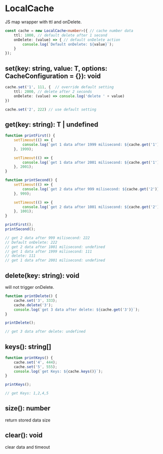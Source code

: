 # LocalCache

JS map wrapper with ttl and onDelete.

```ts
const cache = new LocalCache<number>({ // cache number data
    ttl: 1000, // default delete after 1 second
    onDelete: (value) => { // default onDelete action
        console.log(`Default onDelete: ${value}`);
    }
});
```

## set(key: string, value: T, options: CacheConfiguration<T> = {}): void

```ts
cache.set('1', 111, {  // override default setting
    ttl: 2000, // delete after 2 seconds
    onDelete: (value) => console.log('delete ' + value)
})

cache.set('2', 222) // use default setting
```

## get(key: string): T | undefined

```ts
function printFirst() {
    setTimeout(() => {
        console.log(`get 1 data after 1999 milisecond: ${cache.get('1')}`);
    }, 1999);

    setTimeout(() => {
        console.log(`get 1 data after 2001 milisecond: ${cache.get('1')}`);
    }, 2001);
}

function printSecond() {
    setTimeout(() => {
        console.log(`get 2 data after 999 milisecond: ${cache.get('2')}`);
    }, 999);

    setTimeout(() => {
        console.log(`get 2 data after 1001 milisecond: ${cache.get('2')}`);
    }, 1001);
}

printFirst();
printSecond();

// get 2 data after 999 milisecond: 222
// Default onDelete: 222
// get 2 data after 1001 milisecond: undefined
// get 1 data after 1999 milisecond: 111
// delete: 111
// get 1 data after 2001 milisecond: undefined
```

## delete(key: string): void

will not trigger onDelete.


```ts
function printDelete() {
    cache.set('3', 333);
    cache.delete('3');
    console.log(`get 3 data after delete: ${cache.get('3')}`);
}

printDelete();

// get 3 data after delete: undefined
```

## keys(): string[]

```ts
function printKeys() {
    cache.set('4', 444);
    cache.set('5', 555);
    console.log(`get Keys: ${cache.keys()}`);
}

printKeys();

// get Keys: 1,2,4,5
```

## size(): number

return stored data size

## clear(): void

clear data and timeout